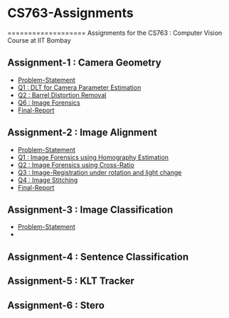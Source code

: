 # CS763-Assignments
===================
Assignments for the CS763 : Computer Vision Course at IIT Bombay

## Assignment-1 : Camera Geometry
* [Problem-Statement](./Assignment-1/HW1_CameraGeometry/HW1.pdf)
* [Q1 : DLT for Camera Parameter Estimation](./Assignment-1/HW1_CameraGeometry/Q1)
* [Q2 : Barrel Distortion Removal](./Assignment-1/HW1_CameraGeometry/Q2)
* [Q6 : Image Forensics](./Assignment-1/HW1_CameraGeometry/Q6)
* [Final-Report](./Assignment-1/HW1_CameraGeometry/Report/assignment-1.pdf)
## Assignment-2 : Image Alignment
* [Problem-Statement](Assignment-2/HW2_Alignment/HW2.pdf)
* [Q1 : Image Forensics using Homography Estimation](Assignment-2/HW2_Alignment/Q1)
* [Q2 : Image Forensics using Cross-Ratio](Assignment-2/HW2_Alignment/Q2)
* [Q3 : Image-Registration under rotation and light change](Assignment-2/HW2_Alignment/Q3)
* [Q4 : Image Stitching](Assignment-2/HW2_Alignment/Q4)
* [Final-Report](./Assignment-1/HW1_CameraGeometry/Report/Report.pdf)
## Assignment-3 : Image Classification
* [Problem-Statement](Assignment-3/CS763DeepLearningHW/HW3.pdf)
* 
## Assignment-4 : Sentence Classification

## Assignment-5 : KLT Tracker

## Assignment-6 : Stero 